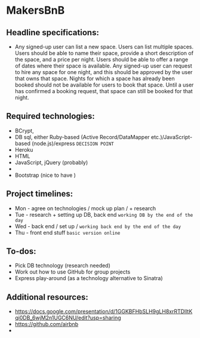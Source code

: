 # MakersBnB

## Headline specifications:

+ Any signed-up user can list a new space.
Users can list multiple spaces.
Users should be able to name their space, provide a short description of the space, and a price per night.
Users should be able to offer a range of dates where their space is available.
Any signed-up user can request to hire any space for one night, and this should be approved by the user that owns that space.
Nights for which a space has already been booked should not be available for users to book that space.
Until a user has confirmed a booking request, that space can still be booked for that night.

## Required technologies:

+ BCrypt, 
+ DB sql, either Ruby-based (Active Record/DataMapper etc.)/JavaScript-based (node.js)/express `DECISION POINT`
+ Heroku
+ HTML
+ JavaScript, jQuery (probably)
+ 
+ Bootstrap (nice to have )

## Project timelines: 

+ Mon - agree on technologies / mock up plan / + research
+ Tue - research + setting up DB, back end `working DB by the end of the day` 
+ Wed - back end / set up / `working back end by the end of the day` 
+ Thu - front end stuff `basic version online`

## To-dos: 
+ Pick DB technology (research needed)
+ Work out how to use GitHub for group projects 
+ Express play-around (as a technology alternative to Sinatra)

## Additional resources: 
+ https://docs.google.com/presentation/d/1GGKBFHbSLH9gLH8xrRTDlltKqi0DB_6wjM2n1UGC6NU/edit?usp=sharing
+ https://github.com/airbnb
+ 
